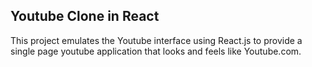 ## Youtube Clone in React

This project emulates the Youtube interface using React.js to provide a single page youtube application that looks and feels like Youtube.com.